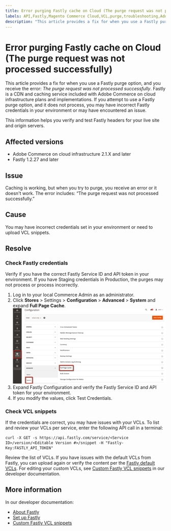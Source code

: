 ```yaml
---
title: Error purging Fastly cache on Cloud (The purge request was not processed successfully)
labels: API,Fastly,Magento Commerce Cloud,VCL,purge,troubleshooting,Adobe Commerce,cloud infrastructure
description: "This article provides a fix for when you use a Fastly purge option, and you receive the error: *The purge request was not processed successfully*. Fastly is a CDN and caching service included with Adobe Commerce on cloud infrastructure plans and implementations. If you attempt to use a Fastly purge option, and it does not process, you may have incorrect Fastly credentials in your environment or may have encountered an issue."
---
```


# Error purging Fastly cache on Cloud (The purge request was not processed successfully)

This article provides a fix for when you use a Fastly purge option, and you receive the error: *The purge request was not processed successfully*. Fastly is a CDN and caching service included with Adobe Commerce on cloud infrastructure plans and implementations. If you attempt to use a Fastly purge option, and it does not process, you may have incorrect Fastly credentials in your environment or may have encountered an issue.

This information helps you verify and test Fastly headers for your live site and origin servers.

## Affected versions

* Adobe Commerce on cloud infrastructure 2.1.X and later
* Fastly 1.2.27 and later

## Issue

Caching is working, but when you try to purge, you receive an error or it doesn't work. The error includes: “The purge request was not processed successfully.”

## Cause

You may have incorrect credentials set in your environment or need to upload VCL snippets.

## Resolve

### Check Fastly credentials

Verify if you have the correct Fastly Service ID and API token in your environment. If you have Staging credentials in Production, the purges may not process or process incorrectly.

1. Log in to your local Commerce Admin as an administrator.
1. Click **Stores** > Settings > **Configuration** > **Advanced** > **System** and expand **Full Page Cache**.    ![magento_full_page_cache_2.4.1.png](assets/magento_full_page_cache_2.4.1.png)
1. Expand Fastly Configuration and verify the Fastly Service ID and API token for your environment.
1. If you modify the values, click Test Credentials.

### Check VCL snippets

If the credentials are correct, you may have issues with your VCLs. To list and review your VCLs per service, enter the following API call in a terminal:

```clike
curl -X GET -s https://api.fastly.com/service/<Service ID>/version/<Editable Version #>/snippet -H "Fastly-Key:FASTLY_API_TOKEN"
```

Review the list of VCLs. If you have issues with the default VCLs from Fastly, you can upload again or verify the content per the [Fastly default VCLs](https://github.com/fastly/fastly-magento2/tree/master/etc/vcl_snippets). For editing your custom VCLs, see [Custom Fastly VCL snippets](http://devdocs.magento.com/guides/v2.2/cloud/configure/cloud-vcl-custom-snippets.html) in our developer documentation.

## More information

In our developer documentation:

* [About Fastly](https://devdocs.magento.com/cloud/cdn/cloud-fastly.html)
* [Set up Fastly](http://devdocs.magento.com/guides/v2.2/cloud/access-acct/fastly.html)
* [Custom Fastly VCL snippets](http://devdocs.magento.com/guides/v2.2/cloud/configure/cloud-vcl-custom-snippets.html) 
